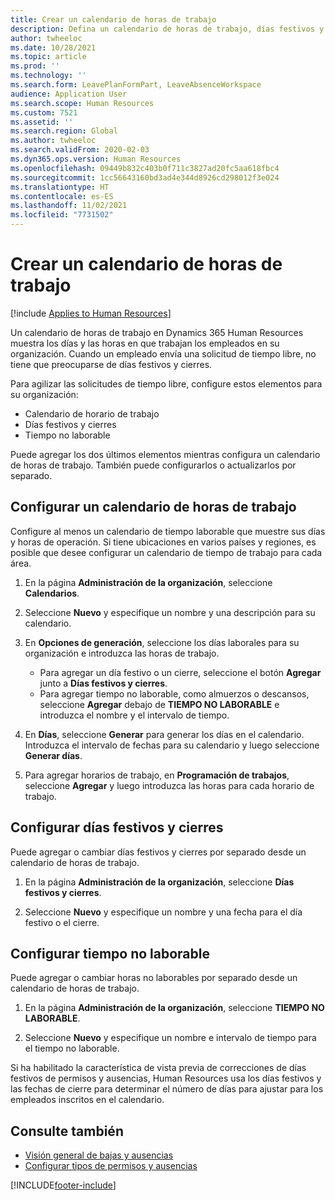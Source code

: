 ```yaml
---
title: Crear un calendario de horas de trabajo
description: Defina un calendario de horas de trabajo, días festivos y horas no laborables en Dynamics 365 Human Resources.
author: twheeloc
ms.date: 10/28/2021
ms.topic: article
ms.prod: ''
ms.technology: ''
ms.search.form: LeavePlanFormPart, LeaveAbsenceWorkspace
audience: Application User
ms.search.scope: Human Resources
ms.custom: 7521
ms.assetid: ''
ms.search.region: Global
ms.author: twheeloc
ms.search.validFrom: 2020-02-03
ms.dyn365.ops.version: Human Resources
ms.openlocfilehash: 09449b832c403b0f711c3827ad20fc5aa618fbc4
ms.sourcegitcommit: 1cc56643160bd3ad4e344d8926cd298012f3e024
ms.translationtype: HT
ms.contentlocale: es-ES
ms.lasthandoff: 11/02/2021
ms.locfileid: "7731502"
---
```

# <a name="create-a-working-time-calendar"></a>Crear un calendario de horas de trabajo

[!include [Applies to Human Resources](../includes/applies-to-hr.md)]

Un calendario de horas de trabajo en Dynamics 365 Human Resources muestra los días y las horas en que trabajan los empleados en su organización. Cuando un empleado envía una solicitud de tiempo libre, no tiene que preocuparse de días festivos y cierres.

Para agilizar las solicitudes de tiempo libre, configure estos elementos para su organización:

- Calendario de horario de trabajo
- Días festivos y cierres
- Tiempo no laborable

Puede agregar los dos últimos elementos mientras configura un calendario de horas de trabajo. También puede configurarlos o actualizarlos por separado.

## <a name="set-up-a-working-time-calendar"></a>Configurar un calendario de horas de trabajo

Configure al menos un calendario de tiempo laborable que muestre sus días y horas de operación. Si tiene ubicaciones en varios países y regiones, es posible que desee configurar un calendario de tiempo de trabajo para cada área.

1. En la página **Administración de la organización**, seleccione **Calendarios**.

2. Seleccione **Nuevo** y especifique un nombre y una descripción para su calendario.

3. En **Opciones de generación**, seleccione los días laborales para su organización e introduzca las horas de trabajo. 
   - Para agregar un día festivo o un cierre, seleccione el botón **Agregar** junto a **Días festivos y cierres**.
   - Para agregar tiempo no laborable, como almuerzos o descansos, seleccione **Agregar** debajo de **TIEMPO NO LABORABLE** e introduzca el nombre y el intervalo de tiempo.

4. En **Días**, seleccione **Generar** para generar los días en el calendario. Introduzca el intervalo de fechas para su calendario y luego seleccione **Generar días**.

5. Para agregar horarios de trabajo, en **Programación de trabajos**, seleccione **Agregar** y luego introduzca las horas para cada horario de trabajo.

## <a name="configure-holidays-and-closures"></a>Configurar días festivos y cierres

Puede agregar o cambiar días festivos y cierres por separado desde un calendario de horas de trabajo.

1. En la página **Administración de la organización**, seleccione **Días festivos y cierres**.

2. Seleccione **Nuevo** y especifique un nombre y una fecha para el día festivo o el cierre.

## <a name="configure-non-work-time"></a>Configurar tiempo no laborable

Puede agregar o cambiar horas no laborables por separado desde un calendario de horas de trabajo.

1. En la página **Administración de la organización**, seleccione **TIEMPO NO LABORABLE**.

2. Seleccione **Nuevo** y especifique un nombre e intervalo de tiempo para el tiempo no laborable.

Si ha habilitado la característica de vista previa de correcciones de días festivos de permisos y ausencias, Human Resources usa los días festivos y las fechas de cierre para determinar el número de días para ajustar para los empleados inscritos en el calendario.

## <a name="see-also"></a>Consulte también

- [Visión general de bajas y ausencias](hr-leave-and-absence-overview.md)
- [Configurar tipos de permisos y ausencias](hr-leave-and-absence-types.md)


[!INCLUDE[footer-include](../includes/footer-banner.md)]
